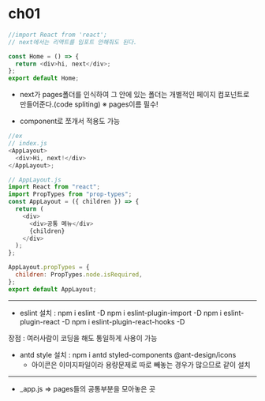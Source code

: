 # ch01

```js
//import React from 'react';
// next에서는 리액트를 임포트 안해줘도 된다.

const Home = () => {
  return <div>hi, next</div>;
};
export default Home;
```

- next가 pages폴더를 인식하여 그 안에 있는 폴더는 개별적인 페이지 컴포넌트로 만들어준다.(code spliting)
  ※ pages이름 필수!

- component로 쪼개서 적용도 가능

```js
//ex
// index.js
<AppLayout>
  <div>Hi, next!</div>
</AppLayout>;

// AppLayout.js
import React from "react";
import PropTypes from "prop-types";
const AppLayout = ({ children }) => {
  return (
    <div>
      <div>공통 메뉴</div>
      {children}
    </div>
  );
};

AppLayout.propTypes = {
  children: PropTypes.node.isRequired,
};
export default AppLayout;
```

---

- eslint
  설치 : npm i eslint -D
  npm i eslint-plugin-import -D
  npm i eslint-plugin-react -D
  npm i eslint-plugin-react-hooks -D

장점 : 여러사람이 코딩을 해도 통일하게 사용이 가능

- antd style
  설치 : npm i antd styled-components @ant-design/icons
  - 아이콘은 이미지파일이라 용량문제로 따로 빼놓는 경우가 많으므로 같이 설치

---

- \_app.js => pages들의 공통부분을 모아놓은 곳
